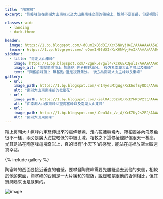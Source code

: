 ```yaml
---
title: "陶塞峰"
excerpt: "陶塞峰位在南湖大山東峰以及大山東南峰之間的稜線上，雖然不是百岳，但是視野滿分。"

classes: wide
  - landing
  - dark-theme

header:
  image: https://1.bp.blogspot.com/-dOumIxB6d3I/XcK6NWyjOeI/AAAAAAAA5eI/w7i6fwW09N4YgrjssZLKSjH05aEWpwLVgCLcBGAsYHQ/s1600/_MG_2804.JPG
  teaser: https://1.bp.blogspot.com/-dOumIxB6d3I/XcK6NWyjOeI/AAAAAAAA5eI/w7i6fwW09N4YgrjssZLKSjH05aEWpwLVgCLcBGAsYHQ/s1600/_MG_2804.JPG
sidebar:
  - title: "南湖大山東峰"
    image: https://1.bp.blogspot.com/-2gWkue7gwl4/XcK6EX3pulI/AAAAAAAA5d0/f3GAs5N8P0cU6Q1Paed2Dzv12B70HluPwCLcBGAsYHQ/s1600/_MG_2797.JPG
    image_alt: "陶塞前峰頂上 無基點 但是視野滿分。 後方為南湖大山主峰以及東峰"
    text: "陶塞前峰頂上 無基點 但是視野滿分。 後方為南湖大山主峰以及東峰"
gallery:
  - url: 
    image_path: https://1.bp.blogspot.com/-n14yeLMdgWg/XcK6ofEyODI/AAAAAAAA5es/ucXHMx6C0o4aP5s-ScjnglmteuiZ0pbBgCLcBGAsYHQ/s1600/_MG_2825.JPG
    alt: "南湖大山東南峰前的杜鵑花"
  - url: 
    image_path: https://1.bp.blogspot.com/-ielXAcJ82m8/XcK7kKBV2tI/AAAAAAAA5gE/VMRwga2Fml8GVhQWPc8LIaSbPB07nL2BgCLcBGAsYHQ/s1600/_MG_2867.JPG
    alt: "由南湖大山東南峰回望陶塞峰以及南湖大山東峰"
  - url: 
    image_path: https://1.bp.blogspot.com/-Oeu3Ax_Vz_A/XcK7Uy2s2BI/AAAAAAAA5fw/GKWbUTg76J427MHpk0q2sO6_2j1AxT-hwCLcBGAsYHQ/s1600/_MG_2851.JPG
    alt: "南湖大山東南峰"
---
```


踏上南湖大山東峰向東延伸出來的這條稜線，走向花蓮縣境內，跟在圈谷內的景色很不一樣，兩旁是廣大海拔較低的中級山域，相較之下這條稜線好像跟天一樣高，尤其是站在陶塞峰這塊奇岩上，真的很有"小天下"的感覺，能站在這裡放空大腦還真幸福。


{% include gallery %}

陶塞峰的西面是接近垂直的岩壁，要攀登陶賽峰需要先腰繞過去到他的東側，相較於他的東面，陶塞峰的西側是一大片緩和的岩版，說緩和是跟他的西側相比，但其實爬起來也是很累的。

![image](https://1.bp.blogspot.com/-yf4urIbFXYM/XcK53WAE7_I/AAAAAAAA5dc/LTgZviUP5I8WIaCxJ5HD2q2qffP0H-V8wCLcBGAsYHQ/s1600/_MG_2787.JPG)


